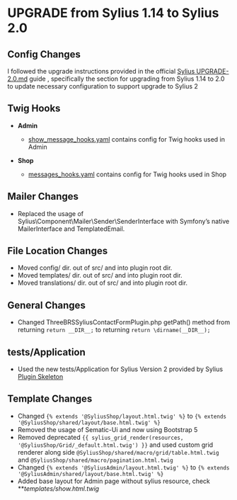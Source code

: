 # UPGRADE from Sylius 1.14 to Sylius 2.0

## Config Changes

 I followed the upgrade instructions provided in the official [Sylius UPGRADE-2.0.md](https://github.com/Sylius/Sylius/blob/2.0/UPGRADE-2.0.md#upgrade-from-114-to-20) guide , specifically the section for upgrading from Sylius 1.14 to 2.0 to update necessary configuration to support upgrade to Sylius 2

## Twig Hooks

* **Admin**

    * [show_message_hooks.yaml](https://github.com/3BRS/sylius-contact-form-plugin/blob/sylius_2_upgrade_AK/src/config/app/twig_hooks/admin/show_message_hooks.yaml) contains config for Twig hooks used in Admin
* **Shop**

    * [messages_hooks.yaml](https://github.com/3BRS/sylius-contact-form-plugin/blob/sylius_2_upgrade_AK/src/config/app/twig_hooks/shop/messages_hooks.yaml) contains config for Twig hooks used in Shop

## Mailer Changes

* Replaced the usage of Sylius\Component\Mailer\Sender\SenderInterface with Symfony’s native MailerInterface and TemplatedEmail.

## File Location Changes

* Moved config/ dir. out of src/ and into plugin root dir.
* Moved templates/ dir. out of src/ and into plugin root dir.
* Moved translations/ dir. out of src/ and into plugin root dir.

## General Changes

* Changed ThreeBRSSyliusContactFormPlugin.php getPath() method from returning `return __DIR__;` to returning `return \dirname(__DIR__);` 

## tests/Application

* Used the new tests/Application for Sylius Version 2 provided by Sylius [Plugin Skeleton](https://github.com/Sylius/PluginSkeleton/tree/2.0/tests/Application)

## Template Changes

* Changed `{% extends '@SyliusShop/layout.html.twig' %}` to `{% extends '@SyliusShop/shared/layout/base.html.twig' %}`
* Removed the usage of Sematic-Ui and now using Bootstrap 5
* Removed deprecated `{{ sylius_grid_render(resources, '@SyliusShop/Grid/_default.html.twig') }}` and used custom grid renderer along side `@SyliusShop/shared/macro/grid/table.html.twig` and `@SyliusShop/shared/macro/pagination.html.twig`
* Changed `{% extends '@SyliusAdmin/layout.html.twig' %}` to `{% extends '@SyliusAdmin/shared/layout/base.html.twig' %}`
* Added base layout for Admin page without sylius resource, check ***templates/show.html.twig*
